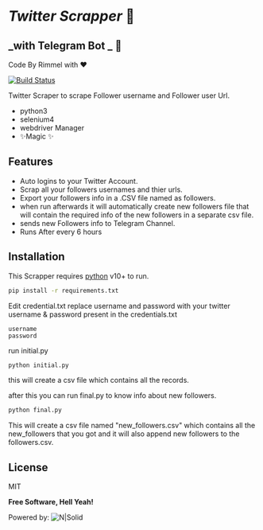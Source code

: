 # _Twitter Scrapper_  🤖
## _with Telegram Bot _ 🤖
Code By Rimmel with ❤

[![Build Status](https://travis-ci.org/joemccann/dillinger.svg?branch=master)](https://travis-ci.org/joemccann/dillinger)


Twitter Scraper to scrape Follower username and Follower user Url.
- python3
- selenium4
- webdriver Manager
- ✨Magic ✨


## Features

- Auto logins to your Twitter Account.
- Scrap all your followers usernames and thier urls.
- Export your followers info in a .CSV file named as followers.
- when run afterwards it will automatically create new followers file that will contain the required info of the new followers in a separate csv file.
- sends new Followers info to Telegram Channel.
- Runs After every 6 hours
## Installation

This Scrapper requires [python](https://www.python.org/) v10+ to run.
``` bash
pip install -r requirements.txt
```
Edit credential.txt
replace username and password with your twitter username & password present in the credentials.txt
```
username
password
```
run initial.py
``` bash
python initial.py
```
this will create a csv file which contains all the records.

after this you can run final.py to know info about new followers.
``` bash
python final.py
```
This will create a csv file named "new_followers.csv" which contains all the new_followers that you got and it will also append new followers to the followers.csv.
## License

MIT

**Free Software, Hell Yeah!**

Powered by:
![N|Solid](https://cdn.iconscout.com/icon/free/png-64/python-2-226051.png)

